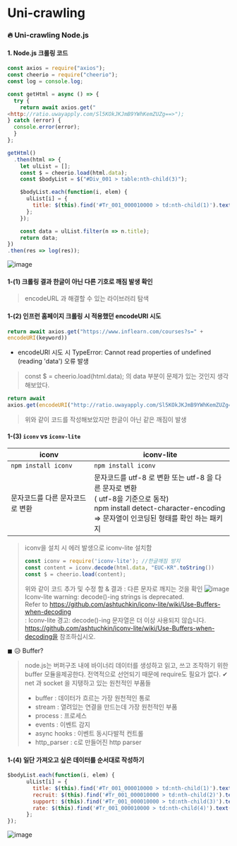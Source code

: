 # Uni-crawling
### 🔥 Uni-crawling Node.js

#### 1. Node.js 크롤링 코드 

```javascript
const axios = require("axios");
const cheerio = require("cheerio");
const log = console.log;

const getHtml = async () => {
  try {
    return await axios.get("
<http://ratio.uwayapply.com/Sl5KOkJKJmB9YWhKemZUZg==>");
} catch (error) {
  console.error(error);
  }
};

getHtml()
  .then(html => {
    let ulList = [];
    const $ = cheerio.load(html.data);
    const $bodyList = $("#Div_001 > table:nth-child(3)");

    $bodyList.each(function(i, elem) {
      ulList[i] = {
        title: $(this).find('#Tr_001_000010000 > td:nth-child(1)').text(),
      };
    });

    const data = ulList.filter(n => n.title);
    return data;
})
.then(res => log(res));
```

![image](https://github.com/oiosu/Uni-crawling/assets/99783474/3c56a93a-ee6e-4ccc-b228-d0af75466500)


#### 1-(1) 크롤링 결과 한글이 아닌 다른 기호로 깨짐 발생 확인
> encodeURL 과 해결할 수 있는 라이브러리 탐색

#### 1-(2) 인프런 홈페이지 크롤링 시 적용했던 encodeURI 시도
```javascript
return await axios.get("https://www.inflearn.com/courses?s=" +
encodeURI(keyword))
```
* encodeURI 시도 시 TypeError: Cannot read properties of undefined (reading 'data') 오류 발생
> const $ = cheerio.load(html.data); 의 data 부분이 문제가 있는 것인지 생각해보았다.

```javascript
return await
axios.get(encodeURI("http://ratio.uwayapply.com/Sl5KOkJKJmB9YWhKemZUZg=="));
```
> 위와 같이 코드를 작성해보았지만 한글이 아닌 같은 깨짐이 발생


#### 1-(3) `iconv`  vs `iconv-lite`
|iconv|iconv-lite|
|------|---|
| `npm install iconv` | `npm install iconv` |
|문자코드를 다른 문자코드로 변환|문자코드를 utf-8 로 변환 또는 utf-8 을 다른 문자로 변환 <br> ( utf-8을 기준으로 동작) <br> npm install detect-character-encoding <br> => 문자열이 인코딩된 형태를 확인 하는 패키지 <br>|

> iconv을 설치 시 에러 발생으로 iconv-lite 설치함
> ```javascript
> const iconv = require('iconv-lite'); //한글깨짐 방지
> const content = iconv.decode(html.data, "EUC-KR".toString())
> const $ = cheerio.load(content);
> ```
> 위와 같이 코드 추가 및 수정 함 & 결과 : 다른 문자로 깨지는 것을 확인
> ![image](https://github.com/oiosu/Uni-crawling/assets/99783474/c86e12ff-307b-4df8-a15b-4678629e5b8d)
> Iconv-lite warning: decode()-ing strings is deprecated. <br>
> Refer to https://github.com/ashtuchkin/iconv-lite/wiki/Use-Buffers-when-decoding <br>
> : Iconv-lite 경고: decode()-ing 문자열은 더 이상 사용되지 않습니다. <br>
> https://github.com/ashtuchkin/iconv-lite/wiki/Use-Buffers-when-decoding을 참조하십시오. <br>

◼ 😥  Buffer? 
> node.js는 버퍼구조 내에 바이너리 데이터를 생성하고 읽고, 쓰고 조작하기 위한 buffer 모듈을제공한다.
> 전역적으로 선언되기 때문에 require도 필요가 없다. 
> ✔ net 과 socket 을 지탱하고 있는 원천적인 부품들
> * buffer : 데이터가 흐르는 가장 원천적인 통로
> * stream : 열려있는 연결을 만드는데 가장 원천적인 부품
> * process : 프로세스
> * events : 이벤트 감지
> * async hooks : 이벤트 동시다발적 컨트롤
> * http_parser : c로 만들어진 http parser


#### 1-(4) 일단 가져오고 싶은 데이터를 순서대로 작성하기
```javascript
$bodyList.each(function(i, elem) {
      ulList[i] = {
        title: $(this).find('#Tr_001_000010000 > td:nth-child(1)').text(),
        recruit: $(this).find('#Tr_001_000010000 > td:nth-child(2)').text(),
        support: $(this).find('#Tr_001_000010000 > td:nth-child(3)').text(),
        rate: $(this).find('#Tr_001_000010000 > td:nth-child(4)').text(),
      };
});
```

![image](https://github.com/oiosu/Uni-crawling/assets/99783474/9ed60f77-2be0-4f82-b347-481a8e6c33ae)

